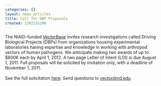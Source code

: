 ```yaml
---
categories: []
layout: news_articles
title: Call for DBP Proposals
created: 1302235200
---
```

The NIAID-funded <a href="http://www.vectorbase.org">VectorBase</a> invites research investigations called Driving Biological Projects (DBPs) from organizations housing experimental laboratories having expertise and knowledge in working with arthropod vectors of human pathogens. We anticipate making two awards of up to $600K each by April 1, 2012. A two page Letter of Intent (LOI) is due August 1, 2011. Full proposals will be solicited by invitation only, with a deadline of November 1, 2011.
<br><br>
See the full solicitation <a href="http://www.nd.edu/~vector/DBP/VectorBase_DBP_Solicitation2011.pdf">here</a>.  Send questions to vector@nd.edu
